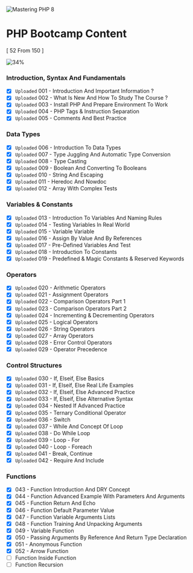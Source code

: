 ![Mastering PHP 8](https://elzero.org/php-bootcamp.png)

# PHP Bootcamp Content

[ 52 From 150 ]

![34%](https://progress-bar.dev/34/?title=Done)

### Introduction, Syntax And Fundamentals

- [x] `Uploaded` 001 - Introduction And Important Information ?
- [x] `Uploaded` 002 - What Is New And How To Study The Course ?
- [x] `Uploaded` 003 - Install PHP And Prepare Environment To Work
- [x] `Uploaded` 004 - PHP Tags & Instruction Separation
- [x] `Uploaded` 005 - Comments And Best Practice

### Data Types

- [x] `Uploaded` 006 - Introduction To Data Types
- [x] `Uploaded` 007 - Type Juggling And Automatic Type Conversion
- [x] `Uploaded` 008 - Type Casting
- [x] `Uploaded` 009 - Boolean And Converting To Booleans
- [x] `Uploaded` 010 - String And Escaping
- [x] `Uploaded` 011 - Heredoc And Nowdoc
- [x] `Uploaded` 012 - Array With Complex Tests

### Variables & Constants

- [x] `Uploaded` 013 - Introduction To Variables And Naming Rules
- [x] `Uploaded` 014 - Testing Variables In Real World
- [x] `Uploaded` 015 - Variable Variable
- [x] `Uploaded` 016 - Assign By Value And By References
- [x] `Uploaded` 017 - Pre-Defined Variables And Test
- [x] `Uploaded` 018 - Introduction To Constants
- [x] `Uploaded` 019 - Predefined & Magic Constants & Reserved Keywords

### Operators

- [x] `Uploaded` 020 - Arithmetic Operators
- [x] `Uploaded` 021 - Assignment Operators
- [x] `Uploaded` 022 - Comparison Operators Part 1
- [x] `Uploaded` 023 - Comparison Operators Part 2
- [x] `Uploaded` 024 - Incrementing & Decrementing Operators
- [x] `Uploaded` 025 - Logical Operators
- [x] `Uploaded` 026 - String Operators
- [x] `Uploaded` 027 - Array Operators
- [x] `Uploaded` 028 - Error Control Operators
- [x] `Uploaded` 029 - Operator Precedence

### Control Structures

- [x] `Uploaded` 030 - If, Elseif, Else Basics
- [x] `Uploaded` 031 - If, Elseif, Else Real Life Examples
- [x] `Uploaded` 032 - If, Elseif, Else Advanced Practice 
- [x] `Uploaded` 033 - If, Elseif, Else Alternative Syntax
- [x] `Uploaded` 034 - Nested If Advanced Practice
- [x] `Uploaded` 035 - Ternary Conditional Operator
- [x] `Uploaded` 036 - Switch
- [x] `Uploaded` 037 - While And Concept Of Loop
- [x] `Uploaded` 038 - Do While Loop
- [x] `Uploaded` 039 - Loop - For
- [x] `Uploaded` 040 - Loop - Foreach 
- [x] `Uploaded` 041 - Break, Continue
- [x] `Uploaded` 042 - Require And Include

### Functions

- [x] 043 - Function Introduction And DRY Concept
- [x] 044 - Function Advanced Example With Parameters And Arguments
- [x] 045 - Function Return And Echo
- [x] 046 - Function Default Parameter Value
- [x] 047 - Function Variable Arguments Lists
- [x] 048 - Function Training And Unpacking Arguments
- [x] 049 - Variable Function 
- [x] 050 - Passing Arguments By Reference And Return Type Declaration
- [x] 051 - Anonymous Function
- [x] 052 - Arrow Function
- [ ] Function Inside Function
- [ ] Function Recursion
